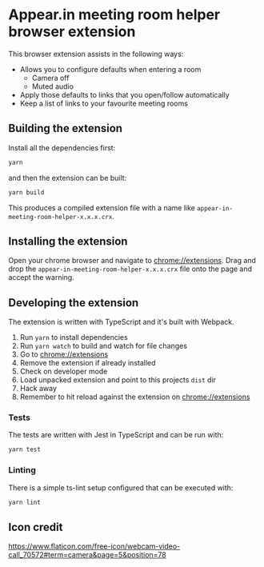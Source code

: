 # Appear.in meeting room helper browser extension

This browser extension assists in the following ways:

* Allows you to configure defaults when entering a room
    * Camera off
    * Muted audio
* Apply those defaults to links that you open/follow automatically
* Keep a list of links to your favourite meeting rooms

## Building the extension

Install all the dependencies first:

```bash
yarn
```

and then the extension can be built:

```bash
yarn build
```

This produces a compiled extension file with a name like `appear-in-meeting-room-helper-x.x.x.crx`.

## Installing the extension

Open your chrome browser and navigate to [chrome://extensions](chrome://extensions).
Drag and drop the `appear-in-meeting-room-helper-x.x.x.crx` file onto the page and
accept the warning.

## Developing the extension

The extension is written with TypeScript and it's built with Webpack.

1. Run `yarn` to install dependencies
2. Run `yarn watch` to build and watch for file changes
3. Go to [chrome://extensions](chrome://extensions)
4. Remove the extension if already installed
5. Check on developer mode
6. Load unpacked extension and point to this projects `dist` dir
7. Hack away
8. Remember to hit reload against the extension on [chrome://extensions](chrome://extensions)

### Tests

The tests are written with Jest in TypeScript and can be run with:

```bash
yarn test
```

### Linting

There is a simple ts-lint setup configured that can be executed with:

```bash
yarn lint
```

## Icon credit

https://www.flaticon.com/free-icon/webcam-video-call_70572#term=camera&page=5&position=78